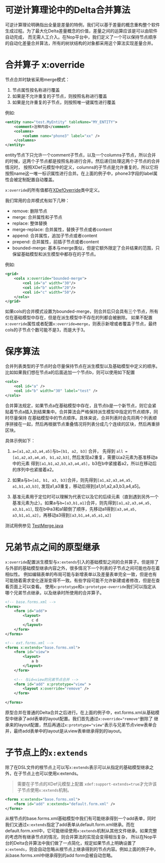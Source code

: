 # 可逆计算理论中的Delta合并算法

可逆计算理论明确指出全量是差量的特例，我们可以基于差量的概念重构整个软件生成过程。为了最大化Delta差量概念的价值，差量之间的运算应该是可以由软件自动完成，
而无需人工介入。在Nop平台中，我们定义了一个可以保持节点顺序的自动化差量合并算法，所有的树状结构的对象都采用这个算法实现差量合并。

# 合并算子 x:override
节点合并时缺省采用merge模式：
1. 节点属性按名称进行覆盖
2. 如果是不允许重复的子节点，则按照名称进行覆盖
3. 如果是允许重复的子节点，则按照唯一键属性进行覆盖

例如:
````xml
<entity name="test.MyEntity" tableName="MY_ENTITY">
    <comment>注释内容</comment>
    <columns>
        <column name="phone3" label="xx" />
    </columns>
</entity>
````

entity节点下只允许一个comment子节点，以及一个columns子节点，所以合并的时候，这两个子节点都是按照名称进行合并。然后递归处理这两个子节点的合并情况时，
按照XDef元模型中的定义，columns的子节点是允许重复的，所以它将按照name这一唯一标识属性进行合并。在上面的例子中，phone3字段的label属性会被定制配置自动覆盖。

`x:override`的所有值都在[XDefOverride](https://gitee.com/canonical-entropy/nop-entropy/blob/master/nop-xlang/src/main/java/io/nop/xlang/xdef/XDefOverride.java)类中定义。

我们常用的合并模式有如下几种：
* remove: 删除节点
* merge: 合并属性和子节点
* replace: 整体替换
* merge-replace: 合并属性，替换子节点或者content
* append: 合并属性，追加子节点或者content
* prepend: 合并属性，前插子节点或者content
* bounded-merge: 基本与merge类似，但是它额外限定了合并结果的范围，只保留基础模型和派生模型中都存在的子节点。

例如:
````xml
<grid>
    <cols x:override="bounded-merge">
        <col id="a" width="30"/>
        <col id="b" width="20"/>
        <col id="c" width="50"/>
    </cols>
</grid>
````
如果cols的合并模式设置为bounded-merge，则合并后只会具有三个节点，所有仅在基础模型中存在，但是在派生模型中不存在的列都会被删除。
如果不配置`x:override`属性或者配置`x:override=merge`，则表示新增或者覆盖子节点，最终cols的子节点个数可能不是3，而是大于3。

# 保序算法
合并列表类型的子节点时会尽量保持节点在派生模型以及基础模型中定义的顺序。比如如果我们想在节点a的后面追加一个节点b，则可以使用如下配置

````xml
<cols>
    <col id="a" />
    <col id="b" width="30" label="test" />
</cols>
````

合并算法规定，如果节点a在基础模型中存在，且节点b是一个新节点，则它会紧贴着节点a插入到结果集中。合并算法会严格保持派生模型中指定的节点顺序，同时尽量保持
在基础模型中的节点顺序。具体来说，合并列表时会先将两个列表顺序拼接在一起，然后再根据节点重叠情况将列表分成几个连续的区块，然后再重排区块。

具体示例如下：
1. `a=[a1,a2,a3,a4,a5]`与`b=[b1, a2, b3]` 合并， 先得到 `all = [a1,a2,a3,a4,a5, b1,a2,b3]`, 然后发现a2重复，需要以a2元素为基准移动a中的元素
得到`[a1,b1,a2,b3,a3,a4,a5]`，b3在b中紧接着a2，所以在移动后的序列中也紧接着a2。 

2. 如果a与`b=[a1, b1, a3, b3]`合并，则先得到`[a1,a2,a3,a4,a5, a1,b1,a3,b3]`, 发现a1,a3重复，移动后得到[a1,b1,a2,a3,b3,a4,a5]。

3. 基准元素用于定位时可以理解为代表它以及它的后续元素（直到遇到另外一个基准元素为止）。如果a与`b=[a3,b1,a1]`合并，则先得到`[a1,a2,a3,a4,a5, a3,b1,a1]`,
现在b中a3和a1颠倒了顺序，先移动a1得到`[a3,a4,a5, a3,b1,a1,a2]`，再移动a3得到`[a3,b1,a4,a5,a1,a2]`

测试用例参见 [TestMerge.java](https://gitee.com/canonical-entropy/nop-entropy/blob/master/nop-core/src/test/java/io/nop/core/lang/json/TestMerge.java)

# 兄弟节点之间的原型继承

`x:override`配置派生模型与`x:extends`引入的基础模型之间的合并算子。但是除了与外部的基础模型继承内容之外，很多情况下一个列表的子节点之间可能也存在着相似性。
例如编辑表单的布局可能与新增表单以及差量表单完全一致，但是也有可能随着需求变化逐渐变得不一致。有些字段可能不允许新建或者修改，但是在查看页面上可以查看。
使用`x:prototype`和`x:prototype-override`我们可以指定从哪个兄弟节点继承，以及继承时所使用的合并算子。

````xml
<!-- base.forms.xml -->
<forms>
    <form id="add">
        <layout>
            c d 
        </layout>
    </form>
</forms>

<!-- ext.forms.xml -->
<forms x:extends="base.forms.xml">
    <form id="view">
        <layout>
            a b
        </layout>
    </form>
    
    <!-- 与id=view的兄弟节点合并 -->
    <form id="add" x:prototype="view" >
        <layout x:override="remove" />
    </form>
    
</forms>
````

原型合并在普通的Delta合并之后进行。在上面的例子中，ext.forms.xml从基础模型中继承了add表单的layout配置。我们首先通过`x:override="remove"`删除了
继承来的layout配置，然后再通过`x:prototype="view"`表示与兄弟节点view表单合并，最终add表单中的layout是从view表单继承得到的layout。

# 子节点上的`x:extends`
除了在DSL文件的根节点上可以写`x:extends`表示可以从指定的基础模型继承之外，在子节点上也可以使用x:extends。

> 需要在子节点的XDef元模型上配置 `xdef:support-extends=true`才允许该子节点使用`x:extends`机制。

````xml
<forms x:extends="base.forms.xml">
    <form id="add" x:extends="default.form.xml" />
</forms>
````

从根节点的base.forms.xml基础模型中我们有可能继承得到一个add表单，同时我们又通过`x:extends`指定了add表单从default.form.xml继承。而在
default.form.xml中，它可能继续使用`x:extends`机制从其他文件继承。如果完整的考虑所有继承节点的情况，则合并算法的实现会变得相当复杂，
所以在Nop平台的Delta合并算法中我们做了一点简化，规定如果节点上明确设置了`x:extends`，则会自动忽略从根节点上继承得到的节点内容。例如上面的例子中，
从base.forms.xml中继承得到的add form会被自动忽略。

